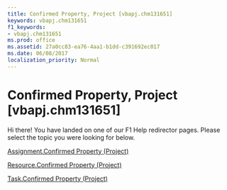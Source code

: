 ```yaml
---
title: Confirmed Property, Project [vbapj.chm131651]
keywords: vbapj.chm131651
f1_keywords:
- vbapj.chm131651
ms.prod: office
ms.assetid: 27a0cc83-ea76-4aa1-b1dd-c391692ec017
ms.date: 06/08/2017
localization_priority: Normal
---
```



# Confirmed Property, Project [vbapj.chm131651]

Hi there! You have landed on one of our F1 Help redirector pages. Please select the topic you were looking for below.

[Assignment.Confirmed Property (Project)](http://msdn.microsoft.com/library/67d562c2-139a-3bf1-8a50-8e44adad657e%28Office.15%29.aspx)

[Resource.Confirmed Property (Project)](http://msdn.microsoft.com/library/372c0698-6f04-5ac4-639e-6450a9d5575e%28Office.15%29.aspx)

[Task.Confirmed Property (Project)](http://msdn.microsoft.com/library/1ffc0ed6-7787-d0b8-068c-70c92e5a4c99%28Office.15%29.aspx)

